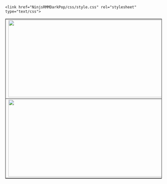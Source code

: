<!DOCTYPE html>
<html lang="en-US">
<head>
    <meta charset="UTF-8">
    <meta name="viewport" content="width=device-width, initial-scale=1">
  
    <link href="NinjsRMMDarkPop/css/style.css" rel="stylesheet" type="text/css">
</head>
<body>
<table width="200" border="1" class="imgtable">
    <tbody>
      <tr>
        <td><img src="NinjsRMMDarkPop/assets/DashboardCustomers.png" width="500" height="248" class="darkimg1" alt=""/></td>
        <td><img src="NinjsRMMDarkPop/assets/DashboardWorkstations.png" width="500" height="248" class="darkimg2" alt=""/></td>
        <td><img src="NinjsRMMDarkPop/assets/DetailsPane.png" alt="" width="500" height="248" class="darkimg3" alt=""/></td>
      </tr>
      <tr>
        <td><img src="NinjsRMMDarkPop/assets/DeviceInfoDashboard.png" width="500" height="248" class="darkimg4" alt=""/></td>
        <td><img src="NinjsRMMDarkPop/assets/ScriptPanel.png" width="500" height="247" class="darkimg5" alt=""/></td>
        <td><img src="NinjsRMMDarkPop/assets/TerminalScreen.png" width="500" height="247" class="darkimg6" alt=""/></td>
      </tr>
    </tbody>
  </table>

  </body>
  </html>